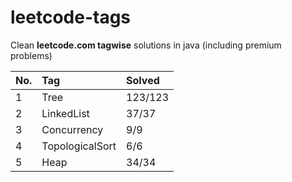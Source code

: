 # leetcode-tags

Clean **leetcode.com tagwise** solutions in java (including premium problems)

|No.|Tag|Solved|
|:---|:---|:---|
|1|Tree |123/123|
|2|LinkedList|37/37|
|3|Concurrency|9/9|
|4|TopologicalSort|6/6|
|5|Heap|34/34|